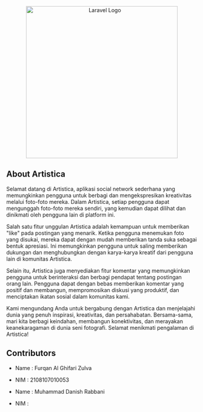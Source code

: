 <p align="center"><a href="https://laravel.com" target="_blank"><img src="https://raw.githubusercontent.com/laravel/art/master/logo-lockup/5%20SVG/2%20CMYK/1%20Full%20Color/laravel-logolockup-cmyk-red.svg" width="400" alt="Laravel Logo"></a></p>

<!--
<p align="center">
<a href="https://github.com/laravel/framework/actions"><img src="https://github.com/laravel/framework/workflows/tests/badge.svg" alt="Build Status"></a>
<a href="https://packagist.org/packages/laravel/framework"><img src="https://img.shields.io/packagist/dt/laravel/framework" alt="Total Downloads"></a>
<a href="https://packagist.org/packages/laravel/framework"><img src="https://img.shields.io/packagist/v/laravel/framework" alt="Latest Stable Version"></a>
<a href="https://packagist.org/packages/laravel/framework"><img src="https://img.shields.io/packagist/l/laravel/framework" alt="License"></a>
</p>
-->

## About Artistica

Selamat datang di Artistica, aplikasi social network sederhana yang memungkinkan pengguna untuk berbagi dan mengekspresikan kreativitas melalui foto-foto mereka. Dalam Artistica, setiap pengguna dapat mengunggah foto-foto mereka sendiri, yang kemudian dapat dilihat dan dinikmati oleh pengguna lain di platform ini.

Salah satu fitur unggulan Artistica adalah kemampuan untuk memberikan "like" pada postingan yang menarik. Ketika pengguna menemukan foto yang disukai, mereka dapat dengan mudah memberikan tanda suka sebagai bentuk apresiasi. Ini memungkinkan pengguna untuk saling memberikan dukungan dan menghubungkan dengan karya-karya kreatif dari pengguna lain di komunitas Artistica.

Selain itu, Artistica juga menyediakan fitur komentar yang memungkinkan pengguna untuk berinteraksi dan berbagi pendapat tentang postingan orang lain. Pengguna dapat dengan bebas memberikan komentar yang positif dan membangun, mempromosikan diskusi yang produktif, dan menciptakan ikatan sosial dalam komunitas kami.

Kami mengundang Anda untuk bergabung dengan Artistica dan menjelajahi dunia yang penuh inspirasi, kreativitas, dan persahabatan. Bersama-sama, mari kita berbagi keindahan, membangun konektivitas, dan merayakan keanekaragaman di dunia seni fotografi. Selamat menikmati pengalaman di Artistica!

<!-- 
## Learning Laravel

Laravel has the most extensive and thorough [documentation](https://laravel.com/docs) and video tutorial library of all modern web application frameworks, making it a breeze to get started with the framework.

You may also try the [Laravel Bootcamp](https://bootcamp.laravel.com), where you will be guided through building a modern Laravel application from scratch.

If you don't feel like reading, [Laracasts](https://laracasts.com) can help. Laracasts contains over 2000 video tutorials on a range of topics including Laravel, modern PHP, unit testing, and JavaScript. Boost your skills by digging into our comprehensive video library.

## Laravel Sponsors

We would like to extend our thanks to the following sponsors for funding Laravel development. If you are interested in becoming a sponsor, please visit the Laravel [Patreon page](https://patreon.com/taylorotwell).

### Premium Partners

- **[Vehikl](https://vehikl.com/)**
- **[Tighten Co.](https://tighten.co)**
- **[Kirschbaum Development Group](https://kirschbaumdevelopment.com)**
- **[64 Robots](https://64robots.com)**
- **[Cubet Techno Labs](https://cubettech.com)**
- **[Cyber-Duck](https://cyber-duck.co.uk)**
- **[Many](https://www.many.co.uk)**
- **[Webdock, Fast VPS Hosting](https://www.webdock.io/en)**
- **[DevSquad](https://devsquad.com)**
- **[Curotec](https://www.curotec.com/services/technologies/laravel/)**
- **[OP.GG](https://op.gg)**
- **[WebReinvent](https://webreinvent.com/?utm_source=laravel&utm_medium=github&utm_campaign=patreon-sponsors)**
- **[Lendio](https://lendio.com)**
-->

## Contributors
- Name : Furqan Al Ghifari Zulva 
- NIM  : 2108107010053
  
- Name : Muhammad Danish Rabbani
- NIM  : 

<!--
## Code of Conduct

In order to ensure that the Laravel community is welcoming to all, please review and abide by the [Code of Conduct](https://laravel.com/docs/contributions#code-of-conduct).

## Security Vulnerabilities

If you discover a security vulnerability within Laravel, please send an e-mail to Taylor Otwell via [taylor@laravel.com](mailto:taylor@laravel.com). All security vulnerabilities will be promptly addressed.

## License

The Laravel framework is open-sourced software licensed under the [MIT license](https://opensource.org/licenses/MIT).
-->
